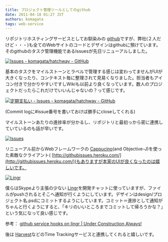 ```yaml
---
title: プロジェクト管理ツールとしてのgithub
date: 2011-04-18 01:27 JST
authors: komagata
tags: web-service
---
```

リポジトリホスティングサービスとしてお馴染みの [github](http://github.com)ですが、弊社(２人だけど・・・)も全てのWebサイトのコードとデザインはgithubに預けています。そのgithubのタスク管理機能であるIssuesが先日リニューアルしました。

[![Issues - komagata/hatchway - GitHub](http://farm6.static.flickr.com/5270/5627395267_0b82673eda.jpg)](http://www.flickr.com/photos/komagata/5627395267/ "Issues - komagata/hatchway - GitHub by komagata, on Flickr")

基本のタスクをマイルストーンとラベルで管理する感じは変わってませんがUIが大きくなったり、コンテキスト毎に整理されて見易くなりました。担当者もアイコン付きで分かりやすいですしWikiも以前より良くなっています。数人のプロジェクトだったらこれだけでいいんじゃないの？って感じです。

[![定期支払い - Issues - komagata/hatchway - GitHub](http://farm6.static.flickr.com/5102/5627983024_14e9ddf867.jpg)](http://www.flickr.com/photos/komagata/5627983024/ "定期支払い - Issues - komagata/hatchway - GitHub by komagata, on Flickr")

(Commit logに#issue番号を書いておけば勝手にcloseしてくれる)

マイルストーンあたりの進捗率が分かるし、リポジトリと最初っから密に連携していているのも話が早いです。

[![Issues](http://farm6.static.flickr.com/5306/5628125172_311c00e06f.jpg)](http://www.flickr.com/photos/komagata/5628125172/ "Issues by komagata, on Flickr")

リニューアル前からWebフレームワークの [Cappucino](http://cappuccino.org/)(and Objective-J)を使った素敵なクライアント( [http://githubissues.heroku.com/](http://githubissues.heroku.com/))もありますが本家のUIが良くなったのは嬉しいです。

[![Lingr](http://farm6.static.flickr.com/5142/5627400117_fa4c382ee1.jpg)](http://www.flickr.com/photos/komagata/5627400117/ "Lingr by komagata, on Flickr")

僕らはSkypeより主張の少ない [Lingr](http://lingr.com/)を開発チャットに使っていますが、ファイルがpushされるとそこへ通知が行くようにしています。デザインはdesign/プロジェクト名.psdにコミットするようにしています。コミット＝進捗として通知がちゃんと行くようにすると、「キリのいいところまでコミットして帰ろうかな？」という気になって良い感じです。

参考： [github service hooks on lingr | Under Construction Always!](http://blog.netblue.jp/2011/02/25/github-service-hooks-on-lingr/)

後は [Harvest](http://www.getharvest.com/)などのTime Trackingサービスと連携してくれると嬉しいです。
